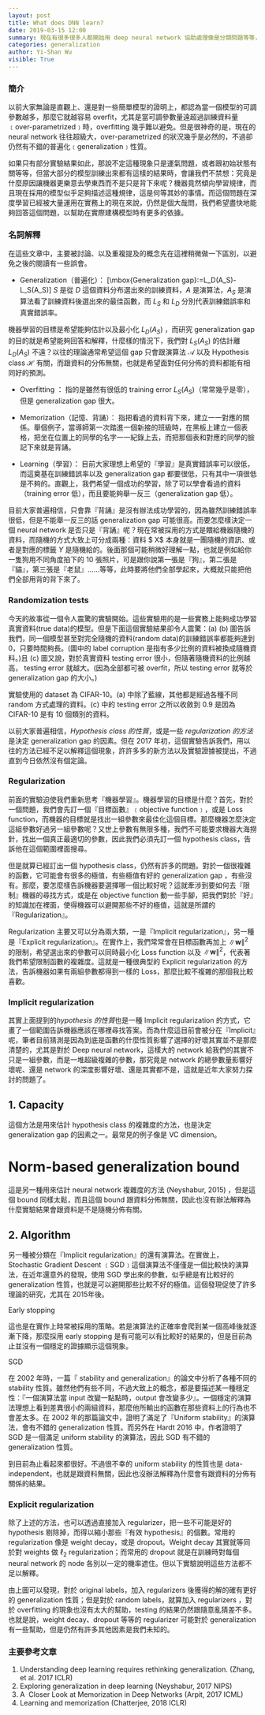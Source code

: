```yaml
---
layout: post
title: What does DNN learn?
date: 2019-03-15 12:00
summary: 現在有很多很多人都開始用 deep neural network 協助處理像是分類問題等等，成效也非常好，但是他為什麼可行目前卻沒人曉得，這篇文章主要透過幾篇近年的論文探討這個問題。
categories: generalization
author: Yi-Shan Wu
visible: True
---
```


### 簡介

以前大家無論是直觀上、還是對一些簡單模型的證明上，都認為當一個模型的可調參數越多，那麼它就越容易 overfit，尤其是當可調參數量遠超過訓練資料量﹝over-parametrized﹞時，overfitting 幾乎難以避免。但是很神奇的是，現在的 neural network 往往超級大，over-parametrized 的狀況幾乎是必然的，不過卻仍然有不錯的普遍化﹝generalization﹞性質。

如果只有部分實驗結果如此，那說不定這種現象只是運氣問題，或者跟初始狀態有關等等，但當大部分的模型訓練出來都有這樣的結果時，會讓我們不禁想：究竟是什麼原因讓機器更樂意去學東西而不是只是背下來呢？機器竟然傾向學習規律，而且現在採用的模型似乎足夠描述這種規律，這是何等其妙的事情。而這個問題在深度學習已經被大量運用在實務上的現在來說，仍然是個大哉問，我們希望盡快地能夠回答這個問題，以幫助在實際建構模型時有更多的依據。

### 名詞解釋

在這些文章中，主要被討論、以及重複提及的概念先在這裡稍微做一下區別，以避免之後的閱讀有一些誤會。

* Generalization（普遍化）：
\[\mbox{Generalization gap}:=L_D(A_S)-L_S(A_S)\]
$S$ 是從 $D$ 這個資料分布選出來的訓練資料，$A$ 是演算法，$A_S$ 是演算法看了訓練資料後選出來的最佳函數，而 $L_S$ 和 $L_D$ 分別代表訓練錯誤率和真實錯誤率。

機器學習的目標是希望能夠估計以及最小化 $L_D(A_S)$ ，而研究 generalization gap 的目的就是希望能夠回答和解釋，什麼樣的情況下，我們對 $L_S(A_S)$ 的估計離 $L_D(A_S)$ 不遠？以往的理論通常希望這個 gap 只會跟演算法 $\mathcal{A}$ 以及 Hypothesis class $\mathcal{H}$ 有關，而跟資料的分佈無關，也就是希望面對任何分佈的資料都能有相同好的預測。

* Overfitting ：
指的是雖然有很低的 training error $L_S(A_S)$（常常幾乎是零），但是 generalization gap 很大。

* Memorization（記憶、背誦）：
指把看過的資料背下來，建立一一對應的關係。舉個例子，當導師第一次踏進一個新接的班級時，在黑板上建立一個表格，把坐在位置上的同學的名字一一紀錄上去，而把那個表和對應的同學的臉記下來就是背誦。

* Learning（學習）：
目前大家理想上希望的『學習』是真實錯誤率可以很低，而這奠基在訓練錯誤率以及 generalization gap 都要很低，只有其中一項很低是不夠的。直觀上，我們希望一個成功的學習，除了可以學會看過的資料（training error 低），而且要能夠舉一反三（generalization gap 低）。

目前大家普遍相信，只會靠『背誦』是沒有辦法成功學習的，因為雖然訓練錯誤率很低，但是不能舉一反三的話 generalization gap 可能很高。而要怎麼樣決定一個 neural network 是否只是『背誦』呢？現在常被採用的方式是餵給機器隨機的資料，而隨機的方式大致上可分成兩種：資料 $ X$ 本身就是一團隨機的資訊、或者是對應的標籤 $Y$ 是隨機給的。後面那個可能稍微好理解一點，也就是例如給你一隻狗用不同角度拍下的 10 張照片，可是跟你說第一張是『狗』，第二張是『貓』，第三張是『老鼠』......等等，此時要將他們全部學起來，大概就只能把他們全部用背的背下來了。

### Randomization tests

今天的故事從一個令人震驚的實驗開始。這些實驗用的是一些實務上能夠成功學習真實資料(true data)的模型。但是下面這個實驗結果卻令人震驚：(a) (b) 圖告訴我們，同一個模型甚至對完全隨機的資料(random data)的訓練錯誤率都能夠達到 0，只要時間夠長。(圖中的 label corruption 是指有多少比例的資料被換成隨機資料。)且 (c) 圖又說，對於真實資料 testing error 很小，但隨著隨機資料的比例越高， testing error 就越大。(因為全部都可被 overfit，所以 testing error 就等於 generalization gap 的大小。)

[](turtleangwu.github.io/images/DNN/memorize.png)
實驗使用的 dataset 為 CIFAR-10。(a) 中除了藍線，其他都是經過各種不同 random 方式處理的資料。(c) 中的 testing error 之所以收斂到 0.9 是因為 CIFAR-10 是有 10 個類別的資料。

以前大家普遍相信，*Hypothesis class 的性質*，或是一些 *regularization 的方法*是決定 generalization gap 的因素。但在 2017 年初，這個實驗告訴我們，用以往的方法已經不足以解釋這個現象，許許多多的新方法以及實驗證據被提出，不過直到今日依然沒有個定論。

### Regularization

前面的實驗迫使我們重新思考『機器學習』。機器學習的目標是什麼？首先，對於一個問題，我們會先訂一個『目標函數』﹝objective function﹞，或是 Loss function，而機器的目標就是找出一組參數來最佳化這個目標。那麼機器怎麼決定這組參數好過另一組參數呢？又世上參數有無限多種，我們不可能要求機器大海撈針，找出一個真正最適切的參數，因此我們必須先訂一個 hypothesis class，告訴他在這個範圍裡面搜尋。

但是就算已經訂出一個 hypothesis class，仍然有許多的問題。對於一個很複雜的函數，它可能會有很多的極值，有些極值有好的 generalization gap ，有些沒有。那麼，要怎麼樣告訴機器要選擇哪一個比較好呢？這就牽涉到要如何去『限制』機器的尋找方式，或是在 objective function 動一些手腳，把我們對於『好』的知識加在裡面，使得機器可以避開那些不好的極值，這就是所謂的『Regularization』。

Regularization 主要又可以分為兩大類，一是『Implicit regularization』，另一種是『Explicit regularization』。在實作上，我們常常會在目標函數再加上 $\|\mathbf{w}\|^2$ 的限制，希望選出來的參數可以同時最小化 Loss function 以及 $\|\mathbf{w}\|^2$，代表著我們希望限制函數的複雜度。這就是一種很典型的 Explicit regularization 的方法，告訴機器如果有兩組參數都得到一樣的 Loss，那麼比較不複雜的那個我比較喜歡。

### Implicit regularization

其實上面提到的*hypothesis 的性質*也是一種 Implicit regularization 的方式，它畫了一個範圍告訴機器應該在哪裡尋找答案。而為什麼這目前會被分在『Implicit』呢，筆者目前猜測是因為到底是函數的什麼性質影響了選擇的好壞其實並不是那麼清楚的，尤其是對於 Deep neural network，這樣大的 network 給我們的其實不只是一組參數，而是一堆超級複雜的參數，那究竟是 network 的總參數量影響好壞呢、還是 network 的深度影響好壞、還是其實都不是，這就是近年大家努力探討的問題了。

## 1. Capacity

這個方法是用來估計 hypothesis class 的複雜度的方法，也是決定 generalization gap 的因素之一。最常見的例子像是 VC dimension。

# Norm-based generalization bound

這是另一種用來估計 neural network 複雜度的方法 (Neyshabur, 2015) ，但是這個 bound 同樣太鬆，而且這個 bound 跟資料分佈無關，因此也沒有辦法解釋為什麼實驗結果會跟資料是不是隨機分佈有關。

## 2. Algorithm

另一種被分類在『Implicit regularization』的還有演算法。在實做上，Stochastic Gradient Descent ﹝SGD﹞這個演算法不僅僅是一個比較快的演算法，在近年還意外的發現，使用 SGD 學出來的參數，似乎總是有比較好的 generalization 性質，也就是可以避開那些比較不好的極值。這個發現促使了許多理論的研究，尤其在 2015年後。

Early stopping

這也是在實作上時常被採用的策略。若是演算法的正確率會爬到某一個高峰後就逐漸下降，那麼採用 early stopping 是有可能可以有比較好的結果的，但是目前為止並沒有一個穩定的證據顯示這個現象。

SGD

在 2002 年時，一篇『 stability and generalization』的論文中分析了各種不同的 stability 性質。雖然他們有些不同，不過大致上的概念，都是要描述某一種穩定性：『一個演算法當 input 改變一點點時，output 會改變多少』。一個穩定的演算法理想上看到差異很小的兩組資料，那麼他所輸出的函數在那些資料上的行為也不會差太多。在 2002 年的那篇論文中，證明了滿足了『Uniform stability』的演算法，會有不錯的 generalization 性質。而另外在 Hardt 2016 中，作者證明了 SGD 是一個滿足 uniform stability 的演算法，因此 SGD 有不錯的 generalization 性質。

到目前為止看起來都很好。不過很不幸的 uniform stability 的性質也是 data-independent，也就是跟資料無關，因此也沒辦法解釋為什麼會有跟資料的分佈有關係的結果。

### Explicit regularization

除了上述的方法，也可以透過直接加入 regularizer，把一些不可能是好的 hypothesis 剔除掉，而得以縮小那些『有效 hypothesis』的個數。常用的 regularization 像是 weight decay，或是 dropout。Weight decay 其實就等同於對 weights 做 $\ell_2$ regularization；而常用的 dropout 就是在訓練時對每個 neural network 的 node 各別以一定的機率遮住。但以下實驗說明這些方法都不足以解釋。

[](turtleangwu.github.io/images/DNN/dropout.png)

由上圖可以發現，對於 original labels，加入 regularizers 後獲得的解的確有更好的 generalization 性質；但是對於 random labels，就算加入 regularizers ，對於 overfitting 的現象也沒有太大的幫助，testing 的結果仍然跟隨意亂猜差不多。也就是說，weight decay、dropout 等等的 regularizer 可能對於 generalization 有一些幫助，但是仍然有許多其他因素是我們未知的。

### 主要參考文章

  1. Understanding deep learning requires rethinking generalization. (Zhang, et al. 2017 ICLR)
  1. Exploring generalization in deep learning (Neyshabur, 2017 NIPS)
  1. A  Closer Look at Memorization in Deep Networks (Arpit, 2017 ICML)
  1. Learning and memorization (Chatterjee, 2018 ICLR)




